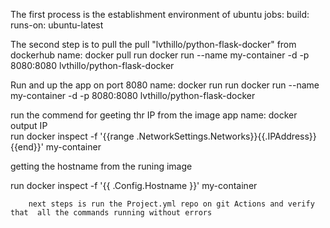 The first process is the establishment environment of ubuntu
jobs:
 build:
 runs-on: ubuntu-latest
 
  The second step is to pull  the pull "lvthillo/python-flask-docker" from dockerhub 
name: docker pull
   run 
        docker run --name my-container -d -p 8080:8080 lvthillo/python-flask-docker
    
  Run and up the app on port 8080
 name: docker run
   run
        docker run --name my-container -d -p 8080:8080 lvthillo/python-flask-docker
        
   run the commend for geeting thr IP from the image app
           name: docker output IP  
   run 
            docker inspect -f '{{range .NetworkSettings.Networks}}{{.IPAddress}}{{end}}' my-container
            
   getting the hostname from the runing image 
   
   run 
        docker inspect -f '{{ .Config.Hostname }}' my-container
        
        next steps is run the Project.yml repo on git Actions and verify that  all the commands running without errors
